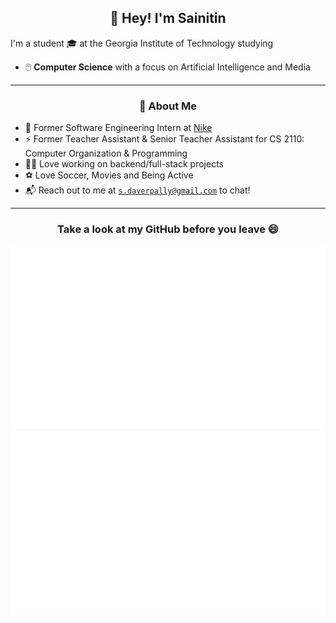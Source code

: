 <h2 align="center">👋 Hey! I'm Sainitin</h2>

I'm a student 🎓 at the Georgia Institute of Technology studying

- 🖱️ **Computer Science** with a focus on Artificial Intelligence and Media

-------

<h3 align="center">🍎 About Me</h3>

- 👟 Former Software Engineering Intern at [Nike](nike.com)
- ⚡ Former Teacher Assistant & Senior Teacher Assistant for CS 2110: Computer Organization & Programming
- 👨‍💻 Love working on backend/full-stack projects
- ⚽ Love Soccer, Movies and Being Active
- 📬 Reach out to me at [`s.daverpally@gmail.com`](mailto:s.daverpally@gmail.com) to chat!

-------

<h3 align="center">Take a look at my GitHub before you leave 😄</h3>
<p align="center">
  <img src="https://raw.githubusercontent.com/SainitinD/github_stats/master/generated/overview.svg" />
  <img src="https://raw.githubusercontent.com/SainitinD/github_stats/master/generated/languages.svg" />
</p>

